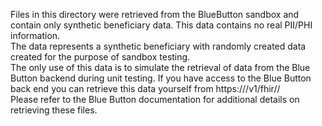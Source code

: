 Files in this directory were retrieved from the BlueButton sandbox and contain only synthetic beneficiary data.
This data contains no real PII/PHI information.  
The data represents a synthetic beneficiary with randomly created data created for the purpose of sandbox testing.  
The only use of this data is to simulate the retrieval of data from the Blue Button backend during unit testing. 
If you have access to the Blue Button back end you can retrieve this data yourself from https://<BLueButtonURL>/v1/fhir/<Endpoint>/  
Please refer to the Blue Button documentation for additional details on retrieving these files.